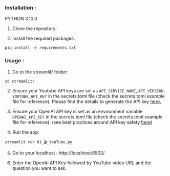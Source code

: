 ### Installation : 
PYTHON 3.10.0
1. Clone the repository:

2. Install the required packages:

```
pip install -r requirements.txt
```

### Usage : 

1. Go to the streamlit/ folder:

```
cd streamlit/
```

2. Ensure your Youtube API keys are set as `API_SERVICE_NAME`, `API_VERSION`, `YOUTUBE_API_KEY` in the secrets.toml file (check the secrets.toml.example file for reference). Please find the details to generate the API key [here.](https://developers.google.com/youtube/registering_an_application)

3. Ensure your OpenAI API key is set as an environment variable `OPENAI_API_KEY` in the secrets.toml file (check the secrets.toml.example file for reference). (see best practices around API key safety [here](https://help.openai.com/en/articles/5112595-best-practices-for-api-key-safety))
  
4. Run the app:

```
streamlit run 01_🎬_YouTube.py
```

5. Go to your localhost : http://localhost:8502/

6. Enter the OpenAI API Key followed by YouTube video URL and the question you want to ask.